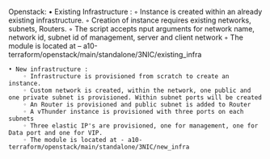 Openstack:
    • Existing Infrastructure :
        ◦ Instance is created within an already existing infrastructure.
        ◦ Creation of instance requires existing networks, subnets, Routers.
        ◦ The script accepts nput arguments for network name, network id, subnet id of management, server and client network
        ◦ The module is located at – a10-terraform/openstack/main/standalone/3NIC/existing_infra

    • New infrastructure :
        ◦ Infrastructure is provisioned from scratch to create an instance.
        ◦ Custom network is created, within the network, one public and one private subnet is provisioned. Within subnet ports will be created
        ◦ An Router is provisioned and public subnet is added to Router
        ◦ A vThunder instance is provisioned with three ports on each subnets
        ◦ Three elastic IP's are provisioned, one for management, one for Data port and one for VIP.
        ◦ The module is located at - a10-terraform/openstack/main/standalone/3NIC/new_infra
